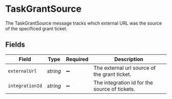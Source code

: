# TaskGrantSource

The TaskGrantSource message tracks which external URL was the source of the specificed grant ticket.


## Fields

| Field                                         | Type                                          | Required                                      | Description                                   |
| --------------------------------------------- | --------------------------------------------- | --------------------------------------------- | --------------------------------------------- |
| `externalUrl`                                 | *string*                                      | :heavy_minus_sign:                            | The external url source of the grant ticket.  |
| `integrationId`                               | *string*                                      | :heavy_minus_sign:                            | The integration id for the source of tickets. |